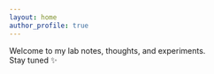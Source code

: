 ```yaml
---
layout: home
author_profile: true
---
```


Welcome to my lab notes, thoughts, and experiments.  
Stay tuned ✨
